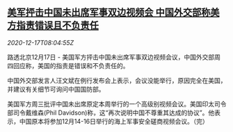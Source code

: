 <!--1608193396000-->
[美军抨击中国未出席军事双边视频会 中国外交部称美方指责错误且不负责任](https://cn.reuters.com/article/chinaresponse-usa-military-1217-thur-idCNKBS28R0U8)
------

<div><i>2020-12-17T08:04:55Z</i></div><p>路透北京12月17日 - 美国军方抨击中国未出席军事双边视频会议，中国外交部周四回应称，美国的指责是错误和不负责任的。</p><p>中国外交部发言人汪文斌在例行发布会上表示，会议没能举行，原因完全在美国，并建议有关细节可询问中国国防部。</p><p>美国军方周三批评中国未出席原定本周举行的一个高级别视频会议。美国印太司令部司令戴维森(Phil Davidson)称，这“再次说明中国不尊重其达成的协议”。他表示，中国原本将参加12月14-16日举行的海上军事安全磋商视频会议。（完）</p>
